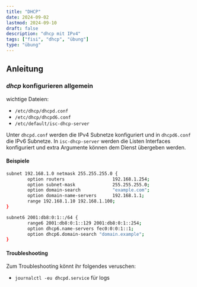 ```yaml
---
title: "DHCP"
date: 2024-09-02
lastmod: 2024-09-10
draft: false
description: "dhcp mit IPv4"
tags: ["fisi", "dhcp", "übung"]
type: "übung"
---
```


## Anleitung

### *dhcp* konfigurieren allgemein

wichtige Dateien:
- `/etc/dhcp/dhcpd.conf`
- `/etc/dhcp/dhcpd6.conf`
- `/etc/default/isc-dhcp-server`

Unter `dhcpd.conf` werden die IPv4 Subnetze konfiguriert und in `dhcpd6.conf` die IPv6 Subnetze.
In `isc-dhcp-server` werden die Listen Interfaces konfiguriert und extra Argumente können dem Dienst übergeben werden.

#### Beispiele

```bash
subnet 192.168.1.0 netmask 255.255.255.0 {
        option routers                  192.168.1.254;
        option subnet-mask              255.255.255.0;
        option domain-search            "example.com";
        option domain-name-servers      192.168.1.1;
		range 192.168.1.10 192.168.1.100;
}
```

```bash
subnet6 2001:db8:0:1::/64 {
        range6 2001:db8:0:1::129 2001:db8:0:1::254;
        option dhcp6.name-servers fec0:0:0:1::1;
        option dhcp6.domain-search "domain.example";
}
```

#### Troubleshooting

Zum Troubleshooting könnt ihr folgendes veruschen:
- `journalctl -eu dhcpd.service` für logs

